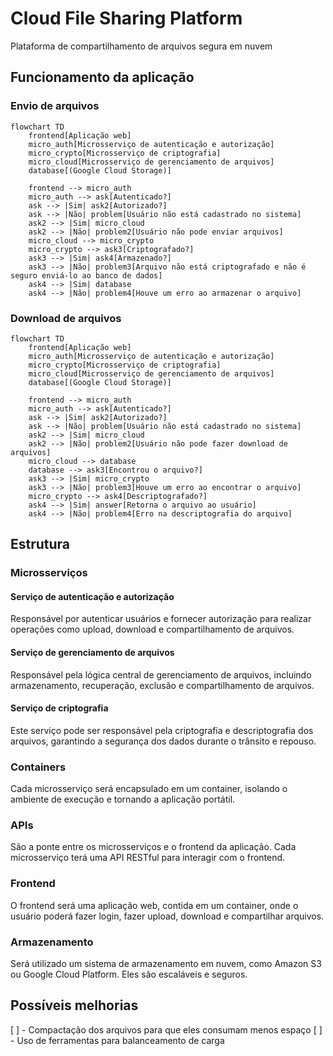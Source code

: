 # Cloud File Sharing Platform

Plataforma de compartilhamento de arquivos segura em nuvem

## Funcionamento da aplicação

### Envio de arquivos

```mermaid
flowchart TD
    frontend[Aplicação web]
    micro_auth[Microsserviço de autenticação e autorização]
    micro_crypto[Microsserviço de criptografia]
    micro_cloud[Microsserviço de gerenciamento de arquivos]
    database[(Google Cloud Storage)]

    frontend --> micro_auth
    micro_auth --> ask[Autenticado?]
    ask --> |Sim| ask2[Autorizado?]
    ask --> |Não| problem[Usuário não está cadastrado no sistema]
    ask2 --> |Sim| micro_cloud
    ask2 --> |Não| problem2[Usuário não pode enviar arquivos]
    micro_cloud --> micro_crypto
    micro_crypto --> ask3[Criptografado?]
    ask3 --> |Sim| ask4[Armazenado?]
    ask3 --> |Não| problem3[Arquivo não está criptografado e não é seguro enviá-lo ao banco de dados]
    ask4 --> |Sim| database
    ask4 --> |Não| problem4[Houve um erro ao armazenar o arquivo]
```

### Download de arquivos

```mermaid
flowchart TD
    frontend[Aplicação web]
    micro_auth[Microsserviço de autenticação e autorização]
    micro_crypto[Microsserviço de criptografia]
    micro_cloud[Microsserviço de gerenciamento de arquivos]
    database[(Google Cloud Storage)]

    frontend --> micro_auth
    micro_auth --> ask[Autenticado?]
    ask --> |Sim| ask2[Autorizado?]
    ask --> |Não| problem[Usuário não está cadastrado no sistema]
    ask2 --> |Sim| micro_cloud
    ask2 --> |Não| problem2[Usuário não pode fazer download de arquivos]
    micro_cloud --> database
    database --> ask3[Encontrou o arquivo?]
    ask3 --> |Sim| micro_crypto
    ask3 --> |Não| problem3[Houve um erro ao encontrar o arquivo]
    micro_crypto --> ask4[Descriptografado?]
    ask4 --> |Sim| answer[Retorna o arquivo ao usuário]
    ask4 --> |Não| problem4[Erro na descriptografia do arquivo]
```

## Estrutura

### Microsserviços

#### Serviço de autenticação e autorização

Responsável por autenticar usuários e fornecer autorização para realizar operações como
upload, download e compartilhamento de arquivos.

#### Serviço de gerenciamento de arquivos

Responsável pela lógica central de gerenciamento de arquivos, incluindo armazenamento,
recuperação, exclusão e compartilhamento de arquivos.

#### Serviço de criptografia

Este serviço pode ser responsável pela criptografia e descriptografia dos arquivos,
garantindo a segurança dos dados durante o trânsito e repouso.

### Containers

Cada microsserviço será encapsulado em um container, isolando o ambiente de execução e
tornando a aplicação portátil.

### APIs

São a ponte entre os microsserviços e o frontend da aplicação. Cada microsserviço terá uma
API RESTful para interagir com o frontend.

### Frontend

O frontend será uma aplicação web, contida em um container, onde o usuário poderá fazer
login, fazer upload, download e compartilhar arquivos.

### Armazenamento

Será utilizado um sistema de armazenamento em nuvem, como Amazon S3 ou Google Cloud
Platform. Eles são escaláveis e seguros.

## Possíveis melhorias

[ ] - Compactação dos arquivos para que eles consumam menos espaço
[ ] - Uso de ferramentas para balanceamento de carga
